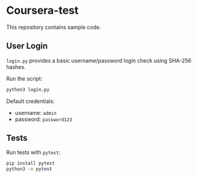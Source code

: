 # Coursera-test

This repository contains sample code.

## User Login

`login.py` provides a basic username/password login check using SHA-256 hashes.

Run the script:

```bash
python3 login.py
```

Default credentials:
- username: `admin`
- password: `password123`

## Tests

Run tests with `pytest`:

```bash
pip install pytest
python3 -m pytest
```
